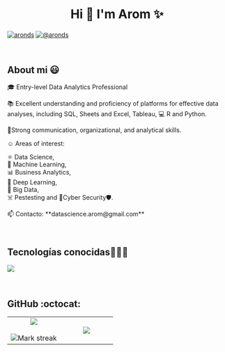 <h1 align="center">Hi 👋 I'm Arom  ✨ </h1> 

<p align="left">
<a href="" target="blank"><img align="center" src="https://img.shields.io/badge/LinkedIn-0077B5?style=for-the-badge&logo=linkedin&logoColor=white" alt="aronds"/></a>
<a href = "mailto:datascience.arom@gmail.com" target="blank"><img align="center" src="https://img.shields.io/badge/Gmail-D14836?style=for-the-badge&logo=gmail&logoColor=white" alt="@aronds"  /></a>
</p>
<br>
<h2>About mi 😃</h2>
<!--Intro start-->

<p align="left">
🎓 Entry-level Data Analytics Professional

📚 Excellent understanding and proficiency of platforms for effective data analyses, including SQL, Sheets and Excel, Tableau, 💻 R and Python. 

📝Strong communication, organizational, and analytical skills.

☺️ Areas of interest: 
<p></p>
⚛️ Data Science, <br>
🤖 Machine Learning, <br>
📊 Business Analytics, <br>
🧠 Deep Learning, <br>
💾 Big Data, <br>
☠️ Pestesting and 🔐Cyber Security🛡️. 
<p></p>
📫 Contacto: **datascience.arom@gmail.com** <br>
<!--Intro end-->
</p>

<br>

<h2 >Tecnologías conocidas👨🏻‍💻</h2>
<!--tech stack icons-->
<p align="left">
  <a href="https://skillicons.dev">
    <img src="https://skillicons.dev/icons?i=linux,py,r,java,pytorch,html,d3,css,js,mysql,sqlite,postgres,git,github,vscode,md,kali&perline=12" />
  </a>
</p>
<br>

<h2>GitHub :octocat:</h2>
<!--- stats & Trophy (start) -->
<p align="center">
  <!--- stats (start) -->
<table align="center">
<tr border="none">
<td width="50%" align="center">
  
  <img  align="center"  src="https://github-readme-stats.vercel.app/api?username=aronds&theme=dark&show_icons=true&count_private=true" />
  <br></br>
  <img  title="🔥 Get streak stats for your profile at git.io/streak-stats" alt="Mark streak" src="https://github-readme-streak-stats.herokuapp.com/?user=aronds&theme=dark&hide_border=false" /> 
</td>

<td width="50%" align="center">

  <img  align="center"  src="https://github-readme-stats.anuraghazra1.vercel.app/api/top-langs/?username=aronds&theme=dark&hide_border=false&no-bg=true&no-frame=true&langs_count=10"/>
  
  </td>
</tr>
</table>
<!--- stats (end) -->
